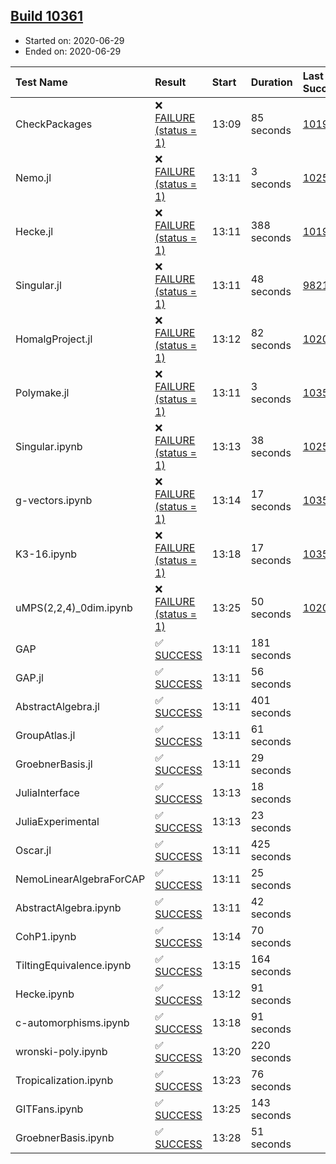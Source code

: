 ## [Build 10361](https://oscarci.mathematik.uni-kl.de/job/oscar/10361/)

* Started on: 2020-06-29
* Ended on: 2020-06-29

| Test Name    | Result | Start | Duration | Last Success | First Failure |
|:-------------|:-------|:------|:---------|:-------------|:--------------|
| CheckPackages | ❌ [FAILURE (status = 1)](https://oscarci.mathematik.uni-kl.de/job/oscar/10361/artifact/logs/build-10361/CheckPackages.log) | 13:09 | 85 seconds | [10197](https://oscarci.mathematik.uni-kl.de/job/oscar/10197/) | [10198](https://oscarci.mathematik.uni-kl.de/job/oscar/10198/) |
| Nemo.jl | ❌ [FAILURE (status = 1)](https://oscarci.mathematik.uni-kl.de/job/oscar/10361/artifact/logs/build-10361/Nemo.jl.log) | 13:11 | 3 seconds | [10252](https://oscarci.mathematik.uni-kl.de/job/oscar/10252/) | [10253](https://oscarci.mathematik.uni-kl.de/job/oscar/10253/) |
| Hecke.jl | ❌ [FAILURE (status = 1)](https://oscarci.mathematik.uni-kl.de/job/oscar/10361/artifact/logs/build-10361/Hecke.jl.log) | 13:11 | 388 seconds | [10197](https://oscarci.mathematik.uni-kl.de/job/oscar/10197/) | [10198](https://oscarci.mathematik.uni-kl.de/job/oscar/10198/) |
| Singular.jl | ❌ [FAILURE (status = 1)](https://oscarci.mathematik.uni-kl.de/job/oscar/10361/artifact/logs/build-10361/Singular.jl.log) | 13:11 | 48 seconds | [9821](https://oscarci.mathematik.uni-kl.de/job/oscar/9821/) | [9822](https://oscarci.mathematik.uni-kl.de/job/oscar/9822/) |
| HomalgProject.jl | ❌ [FAILURE (status = 1)](https://oscarci.mathematik.uni-kl.de/job/oscar/10361/artifact/logs/build-10361/HomalgProject.jl.log) | 13:12 | 82 seconds | [10209](https://oscarci.mathematik.uni-kl.de/job/oscar/10209/) | [10210](https://oscarci.mathematik.uni-kl.de/job/oscar/10210/) |
| Polymake.jl | ❌ [FAILURE (status = 1)](https://oscarci.mathematik.uni-kl.de/job/oscar/10361/artifact/logs/build-10361/Polymake.jl.log) | 13:11 | 3 seconds | [10356](https://oscarci.mathematik.uni-kl.de/job/oscar/10356/) | [10357](https://oscarci.mathematik.uni-kl.de/job/oscar/10357/) |
| Singular.ipynb | ❌ [FAILURE (status = 1)](https://oscarci.mathematik.uni-kl.de/job/oscar/10361/artifact/logs/build-10361/Singular.ipynb.log) | 13:13 | 38 seconds | [10252](https://oscarci.mathematik.uni-kl.de/job/oscar/10252/) | [10253](https://oscarci.mathematik.uni-kl.de/job/oscar/10253/) |
| g-vectors.ipynb | ❌ [FAILURE (status = 1)](https://oscarci.mathematik.uni-kl.de/job/oscar/10361/artifact/logs/build-10361/g-vectors.ipynb.log) | 13:14 | 17 seconds | [10356](https://oscarci.mathematik.uni-kl.de/job/oscar/10356/) | [10357](https://oscarci.mathematik.uni-kl.de/job/oscar/10357/) |
| K3-16.ipynb | ❌ [FAILURE (status = 1)](https://oscarci.mathematik.uni-kl.de/job/oscar/10361/artifact/logs/build-10361/K3-16.ipynb.log) | 13:18 | 17 seconds | [10356](https://oscarci.mathematik.uni-kl.de/job/oscar/10356/) | [10357](https://oscarci.mathematik.uni-kl.de/job/oscar/10357/) |
| uMPS(2,2,4)_0dim.ipynb | ❌ [FAILURE (status = 1)](https://oscarci.mathematik.uni-kl.de/job/oscar/10361/artifact/logs/build-10361/uMPS-2-2-4-_0dim.ipynb.log) | 13:25 | 50 seconds | [10209](https://oscarci.mathematik.uni-kl.de/job/oscar/10209/) | [10210](https://oscarci.mathematik.uni-kl.de/job/oscar/10210/) |
| GAP | ✅ [SUCCESS](https://oscarci.mathematik.uni-kl.de/job/oscar/10361/artifact/logs/build-10361/GAP.log) | 13:11 | 181 seconds |  |  |
| GAP.jl | ✅ [SUCCESS](https://oscarci.mathematik.uni-kl.de/job/oscar/10361/artifact/logs/build-10361/GAP.jl.log) | 13:11 | 56 seconds |  |  |
| AbstractAlgebra.jl | ✅ [SUCCESS](https://oscarci.mathematik.uni-kl.de/job/oscar/10361/artifact/logs/build-10361/AbstractAlgebra.jl.log) | 13:11 | 401 seconds |  |  |
| GroupAtlas.jl | ✅ [SUCCESS](https://oscarci.mathematik.uni-kl.de/job/oscar/10361/artifact/logs/build-10361/GroupAtlas.jl.log) | 13:11 | 61 seconds |  |  |
| GroebnerBasis.jl | ✅ [SUCCESS](https://oscarci.mathematik.uni-kl.de/job/oscar/10361/artifact/logs/build-10361/GroebnerBasis.jl.log) | 13:11 | 29 seconds |  |  |
| JuliaInterface | ✅ [SUCCESS](https://oscarci.mathematik.uni-kl.de/job/oscar/10361/artifact/logs/build-10361/JuliaInterface.log) | 13:13 | 18 seconds |  |  |
| JuliaExperimental | ✅ [SUCCESS](https://oscarci.mathematik.uni-kl.de/job/oscar/10361/artifact/logs/build-10361/JuliaExperimental.log) | 13:13 | 23 seconds |  |  |
| Oscar.jl | ✅ [SUCCESS](https://oscarci.mathematik.uni-kl.de/job/oscar/10361/artifact/logs/build-10361/Oscar.jl.log) | 13:11 | 425 seconds |  |  |
| NemoLinearAlgebraForCAP | ✅ [SUCCESS](https://oscarci.mathematik.uni-kl.de/job/oscar/10361/artifact/logs/build-10361/NemoLinearAlgebraForCAP.log) | 13:11 | 25 seconds |  |  |
| AbstractAlgebra.ipynb | ✅ [SUCCESS](https://oscarci.mathematik.uni-kl.de/job/oscar/10361/artifact/logs/build-10361/AbstractAlgebra.ipynb.log) | 13:11 | 42 seconds |  |  |
| CohP1.ipynb | ✅ [SUCCESS](https://oscarci.mathematik.uni-kl.de/job/oscar/10361/artifact/logs/build-10361/CohP1.ipynb.log) | 13:14 | 70 seconds |  |  |
| TiltingEquivalence.ipynb | ✅ [SUCCESS](https://oscarci.mathematik.uni-kl.de/job/oscar/10361/artifact/logs/build-10361/TiltingEquivalence.ipynb.log) | 13:15 | 164 seconds |  |  |
| Hecke.ipynb | ✅ [SUCCESS](https://oscarci.mathematik.uni-kl.de/job/oscar/10361/artifact/logs/build-10361/Hecke.ipynb.log) | 13:12 | 91 seconds |  |  |
| c-automorphisms.ipynb | ✅ [SUCCESS](https://oscarci.mathematik.uni-kl.de/job/oscar/10361/artifact/logs/build-10361/c-automorphisms.ipynb.log) | 13:18 | 91 seconds |  |  |
| wronski-poly.ipynb | ✅ [SUCCESS](https://oscarci.mathematik.uni-kl.de/job/oscar/10361/artifact/logs/build-10361/wronski-poly.ipynb.log) | 13:20 | 220 seconds |  |  |
| Tropicalization.ipynb | ✅ [SUCCESS](https://oscarci.mathematik.uni-kl.de/job/oscar/10361/artifact/logs/build-10361/Tropicalization.ipynb.log) | 13:23 | 76 seconds |  |  |
| GITFans.ipynb | ✅ [SUCCESS](https://oscarci.mathematik.uni-kl.de/job/oscar/10361/artifact/logs/build-10361/GITFans.ipynb.log) | 13:25 | 143 seconds |  |  |
| GroebnerBasis.ipynb | ✅ [SUCCESS](https://oscarci.mathematik.uni-kl.de/job/oscar/10361/artifact/logs/build-10361/GroebnerBasis.ipynb.log) | 13:28 | 51 seconds |  |  |
